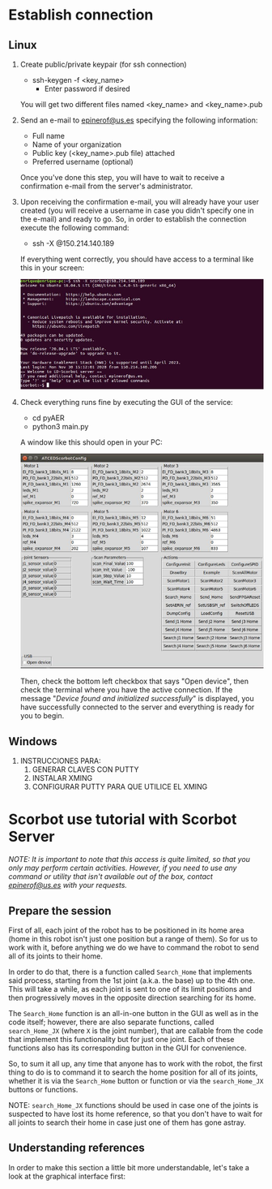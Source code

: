 # Establish connection

## Linux 

1. Create public/private keypair (for ssh connection)
    * ssh-keygen -f <key_name>
        * Enter password if desired
    
    You will get two different files named <key_name> and <key_name>.pub

2. Send an e-mail to epinerof@us.es specifying the following information:
    * Full name 
    * Name of your organization
    * Public key (<key_name>.pub file) attached
    * Preferred username (optional)

    Once you've done this step, you will have to wait to receive a confirmation e-mail from the server's administrator.

3. Upon receiving the confirmation e-mail, you will already have your user created (you will receive a username in case you didn't specify one in the e-mail) and ready to go. So, in order to establish the connection execute the following command:
    * ssh -X <username>@150.214.140.189

    If everything went correctly, you should have access to a terminal like this in your screen:

    ![terminal](./terminal.jpg)
    

4. Check everything runs fine by executing the GUI of the service:
    * cd pyAER
    * python3 main.py

    A window like this should open in your PC:

    ![gui](./gui.jpg)

    Then, check the bottom left checkbox that says "Open device", then check the terminal where you have the active connection. If the message "*Device found and initialized successfully*" is displayed, you have successfully connected to the server and everything is ready for you to begin.

## Windows

1. INSTRUCCIONES PARA:
    1. GENERAR CLAVES CON PUTTY
    2. INSTALAR XMING
    3. CONFIGURAR PUTTY PARA QUE UTILICE EL XMING

# Scorbot use tutorial with Scorbot Server

*NOTE: It is important to note that this access is quite limited, so that you only may perform certain activities. However, if you need to use any command or utility that isn't available out of the box, contact epinerof@us.es with your requests.*

## Prepare the session

First of all, each joint of the robot has to be positioned in its home area (home in this robot isn't just one position but a range of them). So for us to work with it, before anything we do we have to command the robot to send all of its joints to their home.

In order to do that, there is a function called ```Search_Home``` that implements said process, starting from the 1st joint (a.k.a. the base) up to the 4th one. This will take a while, as each joint is sent to one of its limit positions and then progressively moves in the opposite direction searching for its home.

The ```Search_Home``` function is an all-in-one button in the GUI as well as in the code itself; however, there are also separate functions, called ```search_Home_JX``` (where ```X``` is the joint number), that are callable from the code that implement this functionality but for just one joint. Each of these functions also has its corresponding button in the GUI for convenience. 

So, to sum it all up, any time that anyone has to work with the robot, the first thing to do is to command it to search the home position for all of its joints, whether it is via the ```Search_Home``` button or function or via the ```search_Home_JX``` buttons or functions.

NOTE: ```search_Home_JX``` functions should be used in case one of the joints is suspected to have lost its home reference, so that you don't have to wait for all joints to search their home in case just one of them has gone astray.

## Understanding references

In order to make this section a little bit more understandable, let's take a look at the graphical interface first:

